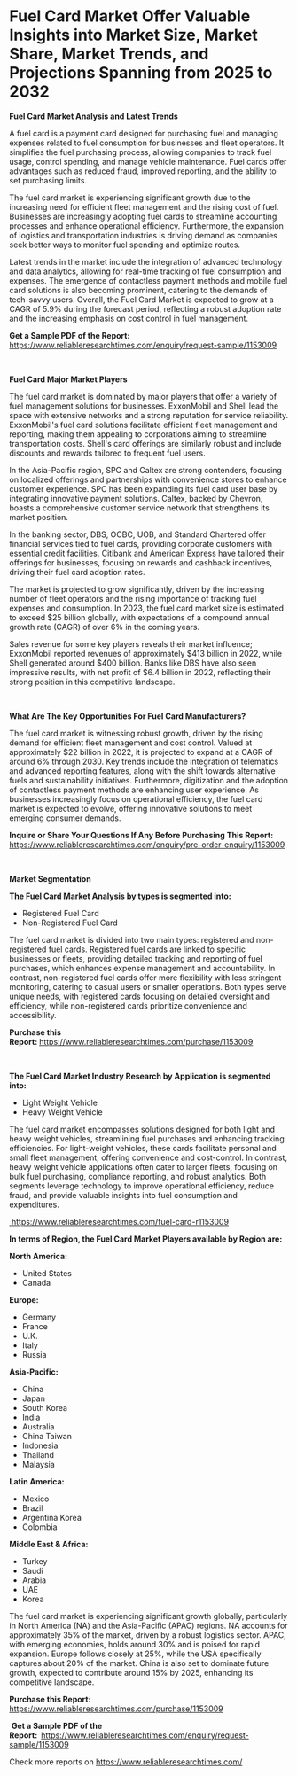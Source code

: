 <p><h1>Fuel Card Market Offer Valuable Insights into Market Size, Market Share, Market Trends, and Projections Spanning from 2025 to 2032</h1></p><p><strong>Fuel Card Market Analysis and Latest Trends</strong></p>
<p><p>A fuel card is a payment card designed for purchasing fuel and managing expenses related to fuel consumption for businesses and fleet operators. It simplifies the fuel purchasing process, allowing companies to track fuel usage, control spending, and manage vehicle maintenance. Fuel cards offer advantages such as reduced fraud, improved reporting, and the ability to set purchasing limits.</p><p>The fuel card market is experiencing significant growth due to the increasing need for efficient fleet management and the rising cost of fuel. Businesses are increasingly adopting fuel cards to streamline accounting processes and enhance operational efficiency. Furthermore, the expansion of logistics and transportation industries is driving demand as companies seek better ways to monitor fuel spending and optimize routes. </p><p>Latest trends in the market include the integration of advanced technology and data analytics, allowing for real-time tracking of fuel consumption and expenses. The emergence of contactless payment methods and mobile fuel card solutions is also becoming prominent, catering to the demands of tech-savvy users. Overall, the Fuel Card Market is expected to grow at a CAGR of 5.9% during the forecast period, reflecting a robust adoption rate and the increasing emphasis on cost control in fuel management.</p></p>
<p><strong>Get a Sample PDF of the Report:&nbsp;</strong> <a href="https://www.reliableresearchtimes.com/enquiry/request-sample/1153009?utm_campaign=3355&utm_medium=2&utm_source=Github&utm_content=ia&utm_term=11032025&utm_id=fuel-card">https://www.reliableresearchtimes.com/enquiry/request-sample/1153009</a></p>
<p>&nbsp;</p>
<p><strong>Fuel Card Major Market Players</strong></p>
<p><p>The fuel card market is dominated by major players that offer a variety of fuel management solutions for businesses. ExxonMobil and Shell lead the space with extensive networks and a strong reputation for service reliability. ExxonMobil's fuel card solutions facilitate efficient fleet management and reporting, making them appealing to corporations aiming to streamline transportation costs. Shell's card offerings are similarly robust and include discounts and rewards tailored to frequent fuel users.</p><p>In the Asia-Pacific region, SPC and Caltex are strong contenders, focusing on localized offerings and partnerships with convenience stores to enhance customer experience. SPC has been expanding its fuel card user base by integrating innovative payment solutions. Caltex, backed by Chevron, boasts a comprehensive customer service network that strengthens its market position.</p><p>In the banking sector, DBS, OCBC, UOB, and Standard Chartered offer financial services tied to fuel cards, providing corporate customers with essential credit facilities. Citibank and American Express have tailored their offerings for businesses, focusing on rewards and cashback incentives, driving their fuel card adoption rates.</p><p>The market is projected to grow significantly, driven by the increasing number of fleet operators and the rising importance of tracking fuel expenses and consumption. In 2023, the fuel card market size is estimated to exceed $25 billion globally, with expectations of a compound annual growth rate (CAGR) of over 6% in the coming years.</p><p>Sales revenue for some key players reveals their market influence; ExxonMobil reported revenues of approximately $413 billion in 2022, while Shell generated around $400 billion. Banks like DBS have also seen impressive results, with net profit of $6.4 billion in 2022, reflecting their strong position in this competitive landscape.</p></p>
<p>&nbsp;</p>
<p><strong>What Are The Key Opportunities For Fuel Card Manufacturers?</strong></p>
<p><p>The fuel card market is witnessing robust growth, driven by the rising demand for efficient fleet management and cost control. Valued at approximately $22 billion in 2022, it is projected to expand at a CAGR of around 6% through 2030. Key trends include the integration of telematics and advanced reporting features, along with the shift towards alternative fuels and sustainability initiatives. Furthermore, digitization and the adoption of contactless payment methods are enhancing user experience. As businesses increasingly focus on operational efficiency, the fuel card market is expected to evolve, offering innovative solutions to meet emerging consumer demands.</p></p>
<p><strong>Inquire or Share Your Questions If Any Before Purchasing This Report:</strong> <a href="https://www.reliableresearchtimes.com/enquiry/pre-order-enquiry/1153009?utm_campaign=3355&utm_medium=2&utm_source=Github&utm_content=ia&utm_term=11032025&utm_id=fuel-card">https://www.reliableresearchtimes.com/enquiry/pre-order-enquiry/1153009</a></p>
<p>&nbsp;</p>
<p><strong>Market Segmentation</strong></p>
<p><strong>The Fuel Card Market Analysis by types is segmented into:</strong></p>
<p><ul><li>Registered Fuel Card</li><li>Non-Registered Fuel Card</li></ul></p>
<p><p>The fuel card market is divided into two main types: registered and non-registered fuel cards. Registered fuel cards are linked to specific businesses or fleets, providing detailed tracking and reporting of fuel purchases, which enhances expense management and accountability. In contrast, non-registered fuel cards offer more flexibility with less stringent monitoring, catering to casual users or smaller operations. Both types serve unique needs, with registered cards focusing on detailed oversight and efficiency, while non-registered cards prioritize convenience and accessibility.</p></p>
<p><strong>Purchase this Report:&nbsp;</strong><a href="https://www.reliableresearchtimes.com/purchase/1153009?utm_campaign=3355&utm_medium=2&utm_source=Github&utm_content=ia&utm_term=11032025&utm_id=fuel-card">https://www.reliableresearchtimes.com/purchase/1153009</a></p>
<p>&nbsp;</p>
<p><strong>The Fuel Card Market Industry Research by Application is segmented into:</strong></p>
<p><ul><li>Light Weight Vehicle</li><li>Heavy Weight Vehicle</li></ul></p>
<p><p>The fuel card market encompasses solutions designed for both light and heavy weight vehicles, streamlining fuel purchases and enhancing tracking efficiencies. For light-weight vehicles, these cards facilitate personal and small fleet management, offering convenience and cost-control. In contrast, heavy weight vehicle applications often cater to larger fleets, focusing on bulk fuel purchasing, compliance reporting, and robust analytics. Both segments leverage technology to improve operational efficiency, reduce fraud, and provide valuable insights into fuel consumption and expenditures.</p></p>
<p><a href="https://www.reliableresearchtimes.com/fuel-card-r1153009?utm_campaign=3355&utm_medium=2&utm_source=Github&utm_content=ia&utm_term=11032025&utm_id=fuel-card">&nbsp;https://www.reliableresearchtimes.com/fuel-card-r1153009</a></p>
<p><strong>In terms of Region, the Fuel Card Market Players available by Region are:</strong></p>
<p>
    <p> <strong> North America: </strong>
        <ul>
            <li>United States</li>
            <li>Canada</li>
        </ul>
        </p> 
    <p> <strong> Europe: </strong>
        <ul>
            <li>Germany</li>
            <li>France</li>
            <li>U.K.</li>
            <li>Italy</li>
            <li>Russia</li>
        </ul>
        </p> 
    <p> <strong> Asia-Pacific: </strong>
        <ul>
            <li>China</li>
            <li>Japan</li>
            <li>South Korea</li>
            <li>India</li>
            <li>Australia</li>
            <li>China Taiwan</li>
            <li>Indonesia</li>
            <li>Thailand</li>
            <li>Malaysia</li>
        </ul>
        </p> 
    <p> <strong> Latin America: </strong>
        <ul>
            <li>Mexico</li>
            <li>Brazil</li>
            <li>Argentina Korea</li>
            <li>Colombia</li>
        </ul>
        </p> 
    <p> <strong> Middle East & Africa: </strong>
        <ul>
            <li>Turkey</li>
            <li>Saudi</li>
            <li>Arabia</li>
            <li>UAE</li>
            <li>Korea</li>
        </ul>
    </p>
    </p>
<p><p>The fuel card market is experiencing significant growth globally, particularly in North America (NA) and the Asia-Pacific (APAC) regions. NA accounts for approximately 35% of the market, driven by a robust logistics sector. APAC, with emerging economies, holds around 30% and is poised for rapid expansion. Europe follows closely at 25%, while the USA specifically captures about 20% of the market. China is also set to dominate future growth, expected to contribute around 15% by 2025, enhancing its competitive landscape.</p></p>
<p><strong>Purchase this Report: </strong><a href="https://www.reliableresearchtimes.com/purchase/1153009?utm_campaign=3355&utm_medium=2&utm_source=Github&utm_content=ia&utm_term=11032025&utm_id=fuel-card">https://www.reliableresearchtimes.com/purchase/1153009</a></p>
<p>&nbsp;<strong>Get a Sample PDF of the Report:&nbsp;&nbsp;</strong><a href="https://www.reliableresearchtimes.com/enquiry/request-sample/1153009?utm_campaign=3355&utm_medium=2&utm_source=Github&utm_content=ia&utm_term=11032025&utm_id=fuel-card">https://www.reliableresearchtimes.com/enquiry/request-sample/1153009</a></p>
<p><strong></strong></p>
<p>Check more reports on <a href="https://www.reliableresearchtimes.com/?utm_campaign=3355&utm_medium=2&utm_source=Github&utm_content=ia&utm_term=11032025&utm_id=fuel-card">https://www.reliableresearchtimes.com/</a></p>
